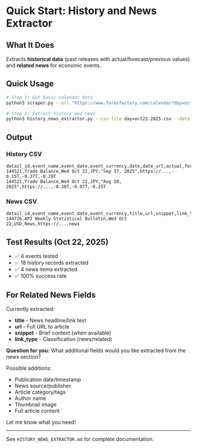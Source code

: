 # Quick Start: History and News Extractor

## What It Does
Extracts **historical data** (past releases with actual/forecast/previous values) and **related news** for economic events.

## Quick Usage

```bash
# Step 1: Get basic calendar data
python3 scraper.py --url "https://www.forexfactory.com/calendar?day=oct22.2025"

# Step 2: Extract history and news
python3 history_news_extractor.py --csv-file day=oct22.2025.csv --date-param "day=oct22.2025"
```

## Output

### History CSV
```csv
detail_id,event_name,event_date,event_currency,date,date_url,actual,forecast,previous
144521,Trade Balance,Wed Oct 22,JPY,"Sep 17, 2025",https://...,- 0.15T,-0.37T,-0.29T
144521,Trade Balance,Wed Oct 22,JPY,"Aug 20, 2025",https://...,-0.30T,-0.07T,-0.25T
```

### News CSV
```csv
detail_id,event_name,event_date,event_currency,title,url,snippet,link_type
144726,API Weekly Statistical Bulletin,Wed Oct 22,USD,News,https://...,news
```

## Test Results (Oct 22, 2025)
- ✅ 4 events tested
- ✅ 18 history records extracted
- ✅ 4 news items extracted
- ✅ 100% success rate

## For Related News Fields

Currently extracted:
- **title** - News headline/link text
- **url** - Full URL to article
- **snippet** - Brief context (when available)
- **link_type** - Classification (news/related)

**Question for you:** What additional fields would you like extracted from the news section?

Possible additions:
- Publication date/timestamp
- News source/publisher
- Article category/tags
- Author name
- Thumbnail image
- Full article content

Let me know what you need!

---

See `HISTORY_NEWS_EXTRACTOR.md` for complete documentation.
